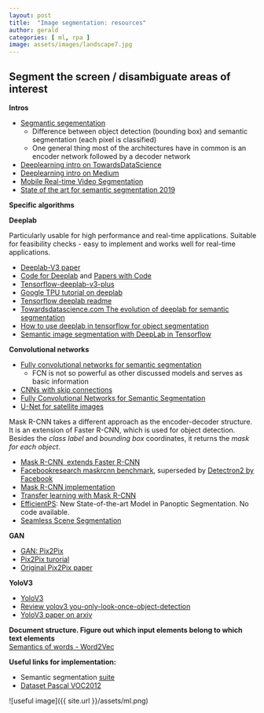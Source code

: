 ```yaml
---
layout: post
title:  "Image segmentation: resources"
author: gerald
categories: [ ml, rpa ]
image: assets/images/landscape7.jpg
---
```


Segment the screen / disambiguate areas of interest
---

**Intros**

* [Segmantic segementation](http://blog.qure.ai/notes/semantic-segmentation-deep-learning-review)
    - Difference between object detection (bounding box) and semantic segmentation (each pixel is classified)
    - One general thing most of the architectures have in common is an encoder network followed by a decoder network
* [Deeplearning intro on TowardsDataScience](https://towardsdatascience.com/semantic-segmentation-with-deep-learning-a-guide-and-code-e52fc8958823)
* [Deeplearning intro on Medium ](https://medium.com/nanonets/how-to-do-image-segmentation-using-deep-learning-c673cc5862ef) 
* [Mobile Real-time Video Segmentation](https://ai.googleblog.com/2018/03/mobile-real-time-video-segmentation.html) 
* [State of the art for semantic segmentation 2019](https://www.novatec-gmbh.de/blog/semantic-segmentation-part-4-state-of-the-art/)

**Specific algorithms**


**Deeplab**

Particularly usable for high performance and real-time applications. Suitable for feasibility checks - easy to implement and works well for real-time applications.

* [Deeplab-V3 paper](https://arxiv.org/abs/1802.02611)
* [Code for Deeplab](https://github.com/tensorflow/models/tree/master/research/deeplab) and [Papers with Code](https://www.paperswithcode.com/method/deeplabv3)
* [Tensorflow-deeplab-v3-plus](https://github.com/rishizek/tensorflow-deeplab-v3-plus)
* [Google TPU tutorial on deeplab](https://cloud.google.com/tpu/docs/tutorials/deeplab)
* [Tensorflow deeplab readme](https://github.com/tensorflow/tpu/blob/master/models/experimental/deeplab/README.md)
* [Towardsdatascience.com The evolution of deeplab for semantic segmentation](https://towardsdatascience.com/the-evolution-of-deeplab-for-semantic-segmentation-95082b025571)
* [How to use deeplab in tensorflow for object segmentation](https://www.freecodecamp.org/news/how-to-use-deeplab-in-tensorflow-for-object-segmentation-using-deep-learning-a5777290ab6b/)
* [Semantic image segmentation with DeepLab in Tensorflow](https://ai.googleblog.com/2018/03/semantic-image-segmentation-with.html)


**Convolutional networks** 
* [Fully convolutional networks for semantic segmentation](https://people.eecs.berkeley.edu/~jonlong/long_shelhamer_fcn.pdf)
    - FCN is not so powerful as other discussed models and serves as basic information
* [CNNs with skip connections](https://github.com/jiny2001/dcscn-super-resolution) 
* [Fully Convolutional Networks for Semantic Segmentation](https://arxiv.org/abs/1411.4038) 
* [U-Net for satellite images](https://deepsense.ai/deep-learning-for-satellite-imagery-via-image-segmentation/) 

Mask R-CNN takes a different approach as the encoder-decoder structure. It is an extension of Faster R-CNN, which is used for object detection. Besides the *class label* and *bounding box* coordinates, it returns the *mask for each object*. 
* [Mask R-CNN, extends Faster R-CNN](https://arxiv.org/pdf/1703.06870.pdf)
* [Facebookresearch maskrcnn benchmark](https://github.com/facebookresearch/maskrcnn-benchmark?utm_source=mybridge&amp;utm_medium=blog&amp;utm_campaign=read_more), superseded by [Detectron2 by Facebook](https://github.com/facebookresearch/detectron2) 
* [Mask R-CNN implementation](https://hackernoon.com/instance-segmentation-in-google-colab-with-custom-dataset-b3099ac23f35)
* [Transfer learning with Mask R-CNN](https://www.novatec-gmbh.de/blog/semantic-segmentation-part-3-transfer-learning/)
* [EfficientPS](http://panoptic.cs.uni-freiburg.de/): New State-of-the-art Model in Panoptic Segmentation. No code available.
* [Seamless Scene Segmentation](https://github.com/mapillary/seamseg)


**GAN**
* [GAN: Pix2Pix](https://phillipi.github.io/pix2pix/)
* [Pix2Pix turorial](https://colab.research.google.com/github/tensorflow/docs/blob/master/site/en/r2/tutorials/generative/pix2pix.ipynb#scrollTo=YfIk2es3hJEd)
* [Original Pix2Pix paper](https://arxiv.org/pdf/1611.07004.pdf)  

**YoloV3**
* [YoloV3](https://pjreddie.com/darknet/yolo/)
* [Review yolov3 you-only-look-once-object-detection](https://towardsdatascience.com/review-yolov3-you-only-look-once-object-detection-eab75d7a1ba6)
* [YoloV3 paper on arxiv](https://arxiv.org/abs/1804.02767)  


**Document structure. Figure out which input elements belong to which text elements**  
[Semantics of words - Word2Vec](https://papers.nips.cc/paper/5021-distributed-representations-of-words-and-phrases-and-their-compositionality.pdf) 


**Useful links for implementation:**
* Semantic segmentation [suite](https://github.com/GeorgeSeif/Semantic-Segmentation-Suite)
* [Dataset Pascal VOC2012](http://host.robots.ox.ac.uk/pascal/VOC/voc2012/)



![useful image]({{ site.url }}/assets/ml.png)